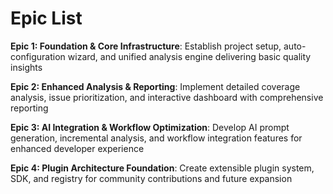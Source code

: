 # Epic List

**Epic 1: Foundation & Core Infrastructure**: Establish project setup, auto-configuration wizard, and unified analysis engine delivering basic quality insights

**Epic 2: Enhanced Analysis & Reporting**: Implement detailed coverage analysis, issue prioritization, and interactive dashboard with comprehensive reporting

**Epic 3: AI Integration & Workflow Optimization**: Develop AI prompt generation, incremental analysis, and workflow integration features for enhanced developer experience

**Epic 4: Plugin Architecture Foundation**: Create extensible plugin system, SDK, and registry for community contributions and future expansion
